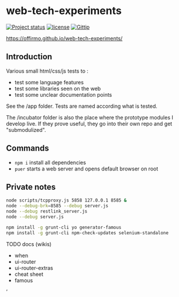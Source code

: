 web-tech-experiments
====================

[![Project status](https://img.shields.io/badge/project_status-highly_experimental-red.png)](https://offirmo.net/classifying-open-source-projects-status/)
[![license](https://img.shields.io/badge/license-public_domain-brightgreen.png)](https://unlicense.org/)
[![Gittip](https://img.shields.io/gittip/Offirmo.png)](https://www.gittip.com/Offirmo/)


https://offirmo.github.io/web-tech-experiments/

Introduction
------------

Various small html/css/js tests to :
- test some language features
- test some libraries seen on the web
- test some unclear documentation points

See the /app folder. Tests are named according what is tested.

The /incubator folder is also the place where the prototype modules I develop live. If they prove useful,
they go into their own repo and get "submodulized".


Commands
--------

* `npm i` install all dependencies
* `puer` starts a web server and opens default browser on root


Private notes
-------------

```bash
node scripts/tcpproxy.js 5858 127.0.0.1 8585 &
node --debug-brk=8585 --debug server.js
node --debug restlink_server.js
node --debug server.js
```

```bash
npm install -g grunt-cli yo generator-famous
npm install -g grunt-cli npm-check-updates selenium-standalone
```

TODO docs (wikis)
- when
- ui-router
- ui-router-extras
- cheat sheet
- famous

’
